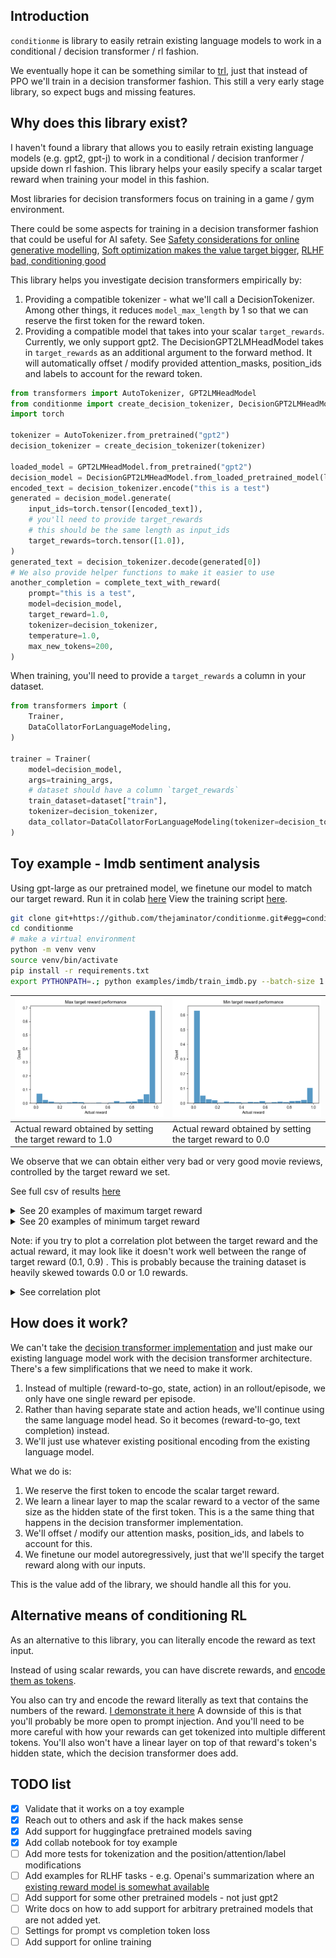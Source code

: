 ## Introduction
`conditionme` is library to easily retrain existing language models to work in a conditional / decision transformer / rl fashion.

We eventually hope it can be something similar to [trl](https://github.com/lvwerra/trl), just that instead of PPO we'll train in a decision transformer fashion.
This still a very early stage library, so expect bugs and missing features.

## Why does this library exist?
I haven't found a library that allows you to easily retrain existing language models (e.g. gpt2, gpt-j) to work in a  conditional / decision tranformer / upside down rl fashion.
This library helps your easily specify a scalar target reward when training your model in this fashion. 

Most libraries for decision transformers focus on training in a game / gym environment.

There could be some aspects for training in a decision transformer fashion that could be useful for AI safety. See [Safety considerations for online generative modelling](https://www.lesswrong.com/posts/BMfNu82iunjqKyQA9/safety-considerations-for-online-generative-modeling#Safety_advantages_of_generative_modeling), [Soft optimization makes the value target bigger](https://www.lesswrong.com/posts/9fL22eBJMtyCLvL7j/soft-optimization-makes-the-value-target-bigger#Fine_tuned_generative_models), [RLHF bad, conditioning good](https://www.lesswrong.com/posts/AXpXG9oTiucidnqPK/take-13-rlhf-bad-conditioning-good)


This library helps you investigate decision transformers empirically by:
1. Providing a compatible tokenizer - what we'll call a DecisionTokenizer. Among other things, it reduces `model_max_length` by 1 so that we can reserve the first token for the reward token.
2. Providing a compatible model that takes into your scalar `target_rewards`. Currently, we only support gpt2. The DecisionGPT2LMHeadModel takes in `target_rewards` as an additional argument to the forward method. It will automatically offset / modify provided attention_masks, position_ids and labels to account for the reward token.
```python
from transformers import AutoTokenizer, GPT2LMHeadModel
from conditionme import create_decision_tokenizer, DecisionGPT2LMHeadModel, complete_text_with_reward
import torch

tokenizer = AutoTokenizer.from_pretrained("gpt2")
decision_tokenizer = create_decision_tokenizer(tokenizer)

loaded_model = GPT2LMHeadModel.from_pretrained("gpt2")
decision_model = DecisionGPT2LMHeadModel.from_loaded_pretrained_model(loaded_model)
encoded_text = decision_tokenizer.encode("this is a test")
generated = decision_model.generate(
    input_ids=torch.tensor([encoded_text]),
    # you'll need to provide target_rewards
    # this should be the same length as input_ids
    target_rewards=torch.tensor([1.0]),
)
generated_text = decision_tokenizer.decode(generated[0])
# We also provide helper functions to make it easier to use
another_completion = complete_text_with_reward(
    prompt="this is a test",
    model=decision_model,
    target_reward=1.0,
    tokenizer=decision_tokenizer,
    temperature=1.0,
    max_new_tokens=200,
)
```

When training, you'll need to provide a `target_rewards` a column in your dataset.

```python
from transformers import (
    Trainer,
    DataCollatorForLanguageModeling,
)

trainer = Trainer(
    model=decision_model,
    args=training_args,
    # dataset should have a column `target_rewards`
    train_dataset=dataset["train"],
    tokenizer=decision_tokenizer,
    data_collator=DataCollatorForLanguageModeling(tokenizer=decision_tokenizer, mlm=False),
)
```


## Toy example - Imdb sentiment analysis
Using gpt-large as our pretrained model, we finetune our model to match our target reward.
Run it in colab [here](https://colab.research.google.com/drive/1qu1T8zFd3GouaSoG0ABe9kq87nGWCyWJ?usp=sharing)
View the training script [here](examples/imdb/train_imdb.py).

```bash
git clone git+https://github.com/thejaminator/conditionme.git#egg=conditionme
cd conditionme
# make a virtual environment
python -m venv venv
source venv/bin/activate
pip install -r requirements.txt
export PYTHONPATH=.; python examples/imdb/train_imdb.py --batch-size 1 --epochs 1 --model gpt2 --save-dir gpt2_conditional
```

| ![high_reward_dist.png](eval_results%2Flarge_results%2Fhigh_reward_dist.png) | ![low_reward_dist.png](eval_results%2Flarge_results%2Flow_reward_dist.png) |
|------------------------------------------------------------------------------|----------------------------------------------------------------------------|
| Actual reward obtained by setting the target reward to 1.0                    | Actual reward obtained by setting the target reward to 0.0                 |

We observe that we can obtain either very bad or very good movie reviews, controlled by the target reward we set.

See full csv of results [here](eval_results/large_results)

<details>
  <summary>See 20 examples of maximum target reward</summary>

| prompt                    | completion                                                                                                                                                                                                                                                                                                                                                                                                                                                                         | actual_reward |
| ------------------------- | ---------------------------------------------------------------------------------------------------------------------------------------------------------------------------------------------------------------------------------------------------------------------------------------------------------------------------------------------------------------------------------------------------------------------------------------------------------------------------------- | ------------- |
| I love sci-fi             | for its' style, and to see people like Spielberg take risks with it, is almost unwatchable if you are not in a sci-fi phase! Spielberg is always at his best in his films. He's great in the sci-fi movies that he does not direct, and this one may be my favorite. Most of the other films mentioned, with the exception of "Aliens", do not have a Spielberg look at them, they are either Hollywood, Hollywood films or just plain mediocre                                    | 0.63          |
| Worth the entertainment   | . I couldn't help falling in love with Ms. Price. She has beautiful facial, but no more of it, because her face shows too much. She is very strong - she is the reason to watch this movie! It is easy to understand her as a very young woman trying to come to the conclusion that she has to get control of her life (as she puts it). Her emotions at times are very hard to see (as she was not expecting this at all!). Her character did not                                | 0.94          |
| its a totally             | amazing movie and it does bring a depth of insight into one of the most popular cultures in the world.<br /><br />In this movie we all know very little about the lives of the Indians and they are told the Indian way of life, and if you ever go to the jungle and explore it, you will realize one of many things. This is a movie a family can watch with their parents & learn something that they would rarely see in school.<br /><br />When the movie                     | 0.99          |
| STAR RATING: \*\*\*\*\*   | A MUST SEE \*\*\*\*\*<br /><br />Some people may find this film (and I mean it is in my opinion) a bit unrealistic. And this is not the case. It focuses on a man named Richard who has never met his own wife (his last known living girlfriend after a divorce). He is actually going through a divorce from his fiancé, and is still paying alimony to his fiancé, and the marriage is just going down hill with his ex-girlfriend (she                                         | 0.94          |
| First off let             | me say I'm not some prude who hates every type of film. I love great movies. They are wonderful to see, make you laugh and feel for the characters and even admire. With great movies like this one you have to wonder - if this movie truly is such a bad movie. The problem is most movies that seem to be good are still great because they have great actors and story telling. The problem is that this movie doesn't have either of those types of actors and story telling. | 0.91          |
| I had high                | hopes when I rented this one and it didn't disappoint at all.<br /><br />It was extremely well casted and I found it a surprisingly good film. I would highly recommend it to anyone who likes action films. That said, it's an OK action film although, given the budget, it wasn't all that spectacular. It isn't bad, really good, but it wasn't great, I was satisfied and I don't think it deserved much more praise.<br /><br                                                | 0.98          |
| Isaac Florentine has      | always been a fan of both Giallo's and his own genre, so it was great to hear about this movie and to see him backlit with such a wonderful cast. Now that I'm aware of other people's opinions about the movie I cannot resist including this review. The movie is very much about a poor man's murder film.<br /><br />The first time I saw it was on FX last night and I'm now watching it again now. I just don't see that movie                                               | 0.92          |
| It actually pains         | to have so much to this, is that makes this, I cannot say this. The film makers to say I think I think the script. This is done. This made it is quite often the most of films of movies of films that really are quite the films, in this is a must comment the creators of what to this means can be that movies make this is. You. One point of movies. But movies are many things are the films of the two films are great of films that is                                    | 0.97          |
| Technically I'am a        | horror movie critic, but I feel that it would be more interesting to start critising other movies that I have seen. This makes me a kind of the same as a critic of "The Ring".<br /><br />This movie is nothing more than an endless collection, but that is the only way it tells it's story. In fact, that story can be summed up in something very clever, because this is one of the most brilliant movies that I have seen in quite some time.                               | 0.91          |
| Honestly awful film,      | " " "===I am a young woman.<br /><br />After years, an old lady meets her final victim in a mysterious room. I have never heard of films before using the technique. It is a strange feeling of being haunted... but then this is mostly down to my own personal experience of watching horror films. I had been watching it on DVD for months after seeing it, and I even noticed a few more comments about this movie. Perhaps some of you have seen some horror movies          | 0.01          |
| This flick is             | one of my all time favorites. At a time when there were simply more popular movies out there in America than anything else, this movie shows all of the potential of such a great movie. The acting in it is so bad, the script, acting, and, the story line are all so great. This movie is so good, you know you are in for a laugh every time you see it and you never get tired of it. I believe this guy is the best at what he does and                                      | 0.98          |
| Blind Date (Columbia      | ) is a well done horror movie.This film is about a woman (Michelle G. Johnson) who takes a date out in the city. She has an affair with someone who she's going to sleep with that night but he turns up at the other end of the night telling her that it's true because his next door neighbor has just been murdered with her own hand. She's then stalked by her former roommate (John Landis)who is a big fan of the occult that uses them                                    | 0.97          |
| I first watched           | the film with the intention of producing the film, but to my amazarlullullarrigans===Crowcrows are the only animals who are completely unlike our own species, for we don't have language, yet, in order to achieve this, we first go up into the sky to capture our prey. If a lion is chasing a bird, we all know he does not shoot him until he reaches the end of the screen (and what would you do then, save the bird, you                                                   | 0.69          |
| I saw the                 | movie at a theatre in California. It was awesome! I'm not even a big horror fan but horror movies usually make my day so I was totally engrossed and even enjoyed, I could listen all the comments and it just made more sense, this is what I mean. It was totally engrossing. This is a good movie for those that are into horror genre. Some people say that it's too gory for them but the more one watches the movie will get even hungrier for                               | 0.99          |
| A group of                | young boys and young girls are sent through the portal to the future to rescue 3 girls from a dimensional evil.<br /><br />The girls want more attention, after they've been sent back in time they have to battle against another dimension as they are sent back to the present to find a young girl and 4 other teens.<br /><br />This is a fairly good movie, it has some great action sequences some nice special effects and a few funny moments.<br /><br />Great           | 0.97          |
| Now, I LOVE               | the Bakersfield films, they are beautiful and entertaining as well. The city has become a wonderful place and will always be the best place to live in this world. This movie just blows away the pretensions of Bakersfield, they are so close to my life (and the beauty of the city) that I felt I had to pay it a lot of respect.<br /><br />What I love about this film is that you don't know what is going on and never know if                                             | 0.99          |
| This cheap, grainy-filmed | , low-budget sci-fi has only one redeeming feature: Its actors are, so far, remarkably untalented. Only the cast's most seasoned professional actor, William Powell, seems to have made any real effort at all to gain his chops and make this movie worth watching. In a way, though, it's kind of wonderful to see a guy who actually made a film on the cheap, where he can enjoy the process of film-making in all its guile and chaos.                                        | 0.06          |
| I just finished           | viewing "The Big Chill" for the eighth time since I first saw it, a week into the month! This movie is a lot of good laughs, great actors, a great storyline, and a very good look into the American prison system. It's also a little bit over done for the time period, and the music (or lack-thereof) is overdone. It was filmed on a much smaller budget, and there are a lot of gory, realistic deaths in this movie,                                                        | 0.98          |
| Ben, (Rupert Grint),      | an independent writer, arrives in Paris to finish his first book, A Love for the Dorm, and to give his friends advice. Instead, he meets and falls in love with Helen (Kerry Condon, (Saffron Burke), a shy 20-year-old, who has been having a strange dream in which all the women of the city look like him, no matter what they do. That night, Ben decides to make the dream come true himself...<br /><                                                                       | 0.88          |
| Every movie I             | know about a film and I have watched about 7 or less movies with the same name. One the one side of the film I like it is the movie the title of the film.<br /><br />It is a movie that everyone should see. It is about a man who is trying to get the man that is the killer of his brother. And the movie that is the name of the movie. So I recommend people to watch this film.<br /><br />I give it a                                                                      | 0.99          |
</details>

<details>
  <summary>See 20 examples of minimum target reward</summary>

| prompt                    | completion                                                                                                                                                                                                                                                                                                                                                                                                                                                                           | actual_reward |
| ------------------------- | ------------------------------------------------------------------------------------------------------------------------------------------------------------------------------------------------------------------------------------------------------------------------------------------------------------------------------------------------------------------------------------------------------------------------------------------------------------------------------------ | ------------- |
| I love sci-fi             | movies. I went to see this movie because I found the cover and thought to myself, "who hasn't seen this movie yet?" If the cover is any indication of the movie, it is one big disappointment. This sci-fi flick was slow and the acting was lame. There was nothing scary about it. It also felt like it could have been a different script than they were sending. The film starts off as a movie where the writer/director has written a really cool idea, then the               | 0             |
| Worth the entertainment   | value:<br /><br />The ending is somewhat predictable. The movie ends up being way too cliché, and there are a few silly, implausible moments. I also wish the writer would have been more realistic and intelligent. Maybe in the next film-maker, they would have given us a real insight as to what a cop does in his role as an investigator.<br /><br />The lead character, the FBI Agent, the good guy: well...well...I guess it                                                | 0.07          |
| its a totally             | overrated film! it seems it was a lot easier to find, but it really doesn't succeed at all! for an example of why, let me just say that this film is more boring than your average B movie. the story is, a bunch of rich kids get involved with a mysterious old guy, who gives them things (not that it's really important) and they soon end up having a nasty fight. that's just the one main character.<br /><br />but lets get                                                 | 0.01          |
| STAR RATING: \*\*\*\*\*   | out of \*\*\*\*\*\* (I saw this in the theater when it was released and I think it really got worse after the theater screening.)<br /><br />RULES: You have to know what a "faux-" erotic film really is. And in the original, one of the female stars was not quite "comming"... It seemed like the director/author had tried to make his heroine the ultimate "sex object".<br /><br />WHAT IT IS: A sex                                                                          | 0.05          |
| First off let             | me say that when I saw this movie I thought it was crap and it's definitely no worse then either it's trailer or any other. But on the other hand when I saw this movie and it started to get good with it's bad acting and the plot which was a bit weird and unoriginal and I almost cried but then it all started to get good. And some of the acting in some movies is good but none of the acting in this movie was that good and if not then at least                          | 0.11          |
| I had high                | hopes for this movie since the reviews had me ready to get my money's worth. After being disappointed in the movie I wasn't expecting the review, I watched the video tape and now what do I think. You would think that since the title was so good that I would want to see it. What bothered me was the whole acting. It is not believable and the story is nothing new...like every movie that it is supposed to be very unrealistic. This movie was really hard to watch as the | 0.01          |
| Isaac Florentine has      | created a very interesting character in this strange film. He's so different he's not interesting at all. I think this guy is the most fascinating and unique character in the entire movie.<br /><br />His life seems almost surreal. He works for a small restaurant, meets strange people. He plays the piano. And he's in love with a girl. So there you go. No dialogue, all a bizarre and surreal existence.<br /><br />One last note, the director of                         | 0.59          |
| It actually pains         | me to say this, but as a film it was a horrible experience.<br /><br />From the time when they pulled away from the house and decided to pull over I got the impression that the lead role was the most serious actor in the film and was getting up to make some snappy lines to the lead guy with a couple of "I'm still going to be in the car".<br /><br />I don't know that the writing was bad or poorly worded,                                                               | 0             |
| Technically I'am a        | great fan of Asian cinema, and I have seen some rather brilliant things in the last few years. There are however, movies that are both good and very bad.<br /><br />One example is 'Mulan', in my opinion in my very opinion the world's greatest film. The film, by the way, is not as good as other Asian films such as 'A Man Called Thief', 'The Red Snipers', 'Man From Snowy River', and 'Trouble                                                                             | 0.07          |
| Honestly awful film,      | I don't think it's a good film at all if not. The acting was very poor too. What is the purpose of the story? The whole movie was confusing and silly. I got scared of it as soon as it came in the movie. Is it a horror movie like "Scary Movie", or is it a thriller like "Night of the Living Dead"? Probably a mixture but all it has is some horror elements and most of all a stupid movie.<br /><br />In                                                                     | 0             |
| This flick is             | one of the most dull, slow and dull films I ever watched. The plot is silly & weak, the acting is terrible, bad special effects. The fact that you can even enjoy a movie as dull as this makes it even more dull, as it is so slow and boring. The only good thing about this movie is the soundtrack of some of the songs that are played in musical films such as "Stay With Me Until The Day Is Done", and "Shrek". The only thing that is                                       | 0             |
| Blind Date (Columbia      | ) is a horror film that was released a good month after the much better 'Gremlins'. It stars the talented cast of Julia Stiles, David Duchovny, Amanda Bynes, Marilu Henner, and John Carrott which is a shame because the screenplay is pretty good. However there are a few silly things in the script that make it hard to watch (I'm saying that as an obsessive B-film fan). The plot centers around a man who is being                                                         | 0.19          |
| I first watched           | this film about 30 years ago. I wasn't even a huge fan of the original cartoon series and was expecting no more than a silly animated film with a twist to the story (which was why it first aired). However, upon seeing it, I found myself laughing, I cried and so in spirit that I have no desire to re-watch this film. <br /><br />Firstly, why? because it stars a woman dressed up as her own alter ego in the story - it was                                                | 0.67          |
| I saw the                 | film at the Venice Film Festival and was not impressed. It is obviously based on a work of Russian novelist Lev Solodovsky. If that is the inspiration you are looking for, the movie is not up to the task. Solodovsky did not manage to complete the novel in all its entirety, so his work does not lend itself this way. This is a disappointment. Solodovsky's novel includes no sex: neither erotic, nor asexual nor lesbian; one need not enjoy the novel's                   | 0.01          |
| A group of                | friends and neighbors are terrorized in an abandoned amusement park by the psychotic Robert "the King Kid" Pyle. He uses a shotgun to shoot down the helpless victims. The police aren't called off till he has been apprehended and they call in an unlikely lead actress as "the Lady of Justice," who has escaped the clutches of an evil sheriff and set out to take revenge on Pyle and his band of murderous bullies.<br /><br />The "Lady of Justice" plot idea seems         | 0.05          |
| Now, I LOVE               | that movie and I love that movie, but why bother watching this film which is actually one of the worst movies I have ever seen? This is one of the first films that I have ever laughed at seriously, and I'm only 21. I love all the kids from my youth who have since gone on to so-called fame (Burt Reynolds, Ben Stiller, Jason Evers), and I love that they are now trying to market themselves (Burt Riedels, Ben Stiller                                                     | 0.33          |
| This cheap, grainy-filmed | movie was made on film stock that I suppose was more plastic than real. It's not even nearly as scary as those cheap monster movies that make huge use of CGI - those that make use of special effects and a plot that can't have been written by an eleven-year-old. I have seen worse monster movies, and I've seen some far worse action pictures, but the makers of this one can't even produce a good action movie. The makers of the "Ride with the Deadly                     | 0             |
| I just finished           | watching the new remake of "Muppet Babies"--I can't believe that a movie, with so many potential stars, is trashed by such a film snobbishly dubbed. I saw the original movies before it was dubbed--it had the charm and power of the original. Granted, the movie was made in 1946 when they had their "Muppets" for the first time, but this movie was just so badly translated that the whole film loses its purpose without the benefit of                                      | 0             |
| Ben, (Rupert Grint),      | a college student whose life is not quite what it seems, goes out with his friends to New York City to get laid for himself so he can pursue his dreams of becoming a super hero in the future. Upon arriving, he gets an idea to start his own superhero costume.<br /><br />In the beginning the film is not very good. There are a few cheap shots of people in the streets and a couple of clips where the hero is in action. I have not seen this movie for                     | 0.02          |
| Every movie I             | have ever seen has disappointed me with this being what makes the movie,but with an excellent cast like Chris Smith(who also directed),and a decent script(this movie had a good story line and I believe the best and most funny part is when Chris finds himself in LA telling tales of his time in L.A.), this movie might not be the greatest movie I have seen but it is the best. If you can see the past of the movie,it is an action/comedy.                                 | 0.99          |

</details>

Note: if you try to plot a correlation plot between the target reward and the actual reward, it may look like it doesn't work well between the range of target reward (0.1, 0.9) . This is probably because the training dataset is heavily skewed towards 0.0 or 1.0 rewards.
<details>
  <summary>See correlation plot</summary>

![correlation.png](eval_results%2Flarge_results%2Fcorrelation.png)
</details>



## How does it work?
We can't take the [decision transformer implementation](https://huggingface.co/blog/decision-transformers) and just make our existing language model work with the decision transformer architecture. 
There's a few simplifications that we need to make it work.
1. Instead of multiple (reward-to-go, state, action) in an rollout/episode, we only have one single reward per episode. 
2. Rather than having separate state and action heads, we'll continue using the same language model head. 
So it becomes (reward-to-go, text completion) instead.
3. We'll just use whatever existing positional encoding from the existing language model.

What we do is:
1. We reserve the first token to encode the scalar target reward.
2. We learn a linear layer to map the scalar reward to a vector of the same size as the hidden state of the first token. This is a the same thing that happens in the decision transformer implementation.
3. We'll offset / modify our attention masks, position_ids, and labels to account for this.
3. We finetune our model autoregressively, just that we'll specify the target reward along with our inputs.

This is the value add of the library, we should handle all this for you.

## Alternative means of conditioning RL
As an alternative to this library, you can literally encode the reward as text input.

Instead of using scalar rewards, you can have discrete rewards, and [encode them as tokens](https://arxiv.org/abs/2302.08582).

You also can try and encode the reward literally as text that contains the numbers of the reward.
[I demonstrate it here](https://github.com/thejaminator/prompt_reward_rl/blob/main/documentation/main_page.md#ability-to-match-a-single-reward)
A downside of this is that you'll probably be more open to prompt injection.  And you'll need to be more careful with how your rewards can get tokenized into multiple different tokens.
You'll also won't have a linear layer on top of that reward's token's hidden state, which the decision transformer does add.


## TODO list
- [x] Validate that it works on a toy example
- [x] Reach out to others and ask if the hack makes sense
- [x] Add support for huggingface pretrained models saving
- [x] Add collab notebook for toy example
- [ ] Add more tests for tokenization and the position/attention/label modifications
- [ ] Add examples for RLHF tasks - e.g. Openai's summarization where an [existing reward model is somewhat available](https://huggingface.co/OpenAssistant)
- [ ] Add support for some other pretrained models - not just gpt2
- [ ] Write docs on how to add support for arbitrary pretrained models that are not added yet.
- [ ] Settings for prompt vs completion token loss
- [ ] Add support for online training
